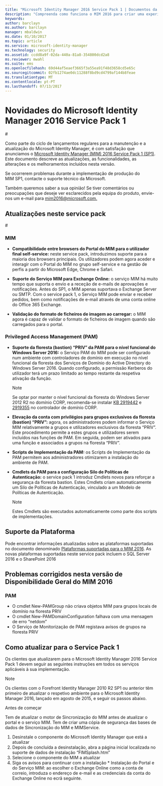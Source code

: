 ```yaml
---
title: "Microsoft Identity Manager 2016 Service Pack 1 | Documentos da Microsoft"
description: "Compreenda como funciona o MIM 2016 para criar uma experiência de gestão de identidades mais segura e conveniente na nuvem e no local."
keywords: 
author: barclayn
ms.author: barclayn
manager: mbaldwin
ms.date: 01/10/2017
ms.topic: article
ms.service: microsoft-identity-manager
ms.technology: security
ms.assetid: ccdd8a9f-02da-440a-81a8-354800dcd2a8
ms.reviewer: mwahl
ms.suite: ems
ms.openlocfilehash: 69d44af5eaef3665f3a55ea91f48d3658cd5e65c
ms.sourcegitcommit: 02fb1274ae0dc11288f8bd9cd4799af144b8feae
ms.translationtype: MT
ms.contentlocale: pt-PT
ms.lasthandoff: 07/13/2017
---
```

# Novidades do Microsoft Identity Manager 2016 Service Pack 1
<a id="whats-new-for-microsoft-identity-manager-2016-service-pack-1" class="xliff"></a> #

Como parte do ciclo de lançamentos regulares para a manutenção e a atualização do Microsoft Identity Manager, é com satisfação que anunciamos o [Microsoft Identity Manager (MIM) 2016 Service Pack 1 (SP1)](https://msdn.microsoft.com/subscriptions/downloads/?fileid=70212#searchTerm=&Languages=en&PageSize=10&PageIndex=0&FileId=70212). Este documento descreve as atualizações, as funcionalidades, as alterações e os melhoramentos incluídos nesta versão.

Se ocorrerem problemas durante a implementação de produção do MIM SP1, contacte o suporte técnico da Microsoft.

Também queremos saber a sua opinião! Se tiver comentários ou preocupações que deseje ver esclarecidos pela equipa do produto, envie-nos um e-mail para [mim2016@microsoft.com.](mailto:mim2016@microsoft.com)



## Atualizações neste service pack
<a id="updates-in-this-service-pack" class="xliff"></a> #

### MIM
<a id="mim" class="xliff"></a>

- **Compatibilidade entre browsers do Portal do MIM para o utilizador final self-service:** neste service pack, introduzimos suporte para a maioria dos browsers principais. Os utilizadores podem agora aceder e interagir com o Portal do MIM no grupo self-service e na gestão de perfis a partir do Microsoft Edge, Chrome e Safari.

- **Suporte do Serviço MIM para Exchange Online:** o serviço MIM há muito tempo que suporta o envio e a receção de e-mails de aprovações e notificações. Antes do SP1, o MIM apenas suportava o Exchange Server ou SMTP. Com o service pack 1, o Serviço MIM pode enviar e receber pedidos, bem como notificações de e-mail através de uma conta online do Office 365 Exchange.

- **Validação do formato de ficheiros de imagem ao carregar:** o MIM agora é capaz de validar o formato de ficheiros de imagem quando são carregados para o portal.

### Privileged Access Management (PAM)
<a id="privileged-access-managementpam" class="xliff"></a>

- **Suporte da floresta (bastion) “PRIV” da PAM para o nível funcional do Windows Server 2016:** o Serviço PAM do MIM pode ser configurado num ambiente com controladores de domínio em execução no nível funcional da floresta dos Serviços de Domínio do Active Directory do Windows Server 2016. Quando configurado, a permissão Kerberos do utilizador terá um prazo limitado ao tempo restante da respetiva ativação da função.

    >[!Note]
    Se optar por manter o nível funcional da floresta do Windows Server 2012 R2 no domínio CORP, recomenda-se instalar [KB 2919442](https://support.microsoft.com/en-us/kb/2919442) e [ 2919355](https://support.microsoft.com/en-us/kb/2919355) no controlador de domínio CORP.

- **Elevação da conta com privilégios para grupos exclusivos da floresta (bastion) “PRIV”:** agora, os administradores podem informar o Serviço MIM relativamente a grupos e utilizadores exclusivos da floresta “PRIV”. Este procedimento permite a estes grupos e utilizadores serem incluídos nas funções de PAM.  Em seguida, podem ser ativados para uma função e associados a grupos na floresta “PRIV”.

- **Scripts de Implementação da PAM:** os Scripts de Implementação da PAM permitem aos administradores otimizarem a instalação do ambiente de PAM.

- **Cmdlets da PAM para a configuração Silo de Políticas de Autenticação:** o service pack 1 introduz Cmdlets novos para reforçar a segurança da floresta bastion. Estes Cmdlets criam automaticamente um Silo de Políticas de Autenticação, vinculado a um Modelo de Políticas de Autenticação.

    >[!Note]
    Estes Cmdlets são executados automaticamente como parte dos scripts de implementações.


## Suporte da Plataforma
<a id="platform-support" class="xliff"></a>
Pode encontrar informações atualizadas sobre as plataformas suportadas no documento denominado [Plataformas suportadas para o MIM 2016](microsoft-identity-manager-2016-supported-platforms.md).  As novas plataformas suportadas neste service pack incluem o SQL Server 2016 e o SharePoint 2016

## Problemas corrigidos nesta versão de Disponibilidade Geral do MIM 2016
<a id="issues-fixed-in-this-release-from-mim-2016-general-availability" class="xliff"></a>

### PAM
<a id="pam" class="xliff"></a>
- O cmdlet New-PAMGroup não criava objetos MIM para grupos locais de domínio na floresta PRIV
- O cmdlet New-PAMDomainConfiguration falhava com uma mensagem de erro “netdom”
- O Serviço de Monitorização de PAM registava avisos de grupos na floresta PRIV

## Como atualizar para o Service Pack 1
<a id="how-to-upgrade-to-service-pack-1" class="xliff"></a>

Os clientes que atualizarem para o Microsoft Identity Manager 2016 Service Pack 1 devem seguir as seguintes instruções em todos os serviços aplicáveis à sua implementação.

>[!Note]
>Os clientes com o Forefront Identity Manager 2010 R2 SP1 ou anterior têm primeiro de atualizar o respetivo ambiente para o Microsoft Identity Manager 2016, lançado em agosto de 2015, e seguir os passos abaixo.

Antes de começar

Tem de atualizar o motor de Sincronização do MIM antes de atualizar o portal e o serviço MIM.
Tem de criar uma cópia de segurança das bases de dados de Sincronização do MIM e MIMService.

  1. Desinstale o componente do Microsoft Identity Manager que está a atualizar
  2. Depois de concluída a desinstalação, abra a página inicial localizada no suporte de dados de instalação “FIMSplash.htm”
  3. Selecione o componente do MIM a atualizar
  4. Siga os avisos para continuar com a instalação
    * Instalação do Portal e do Serviço MIM: ao escolher o Exchange Online como a conta de correio, introduza o endereço de e-mail e as credenciais da conta do Exchange Online no ecrã seguinte.

